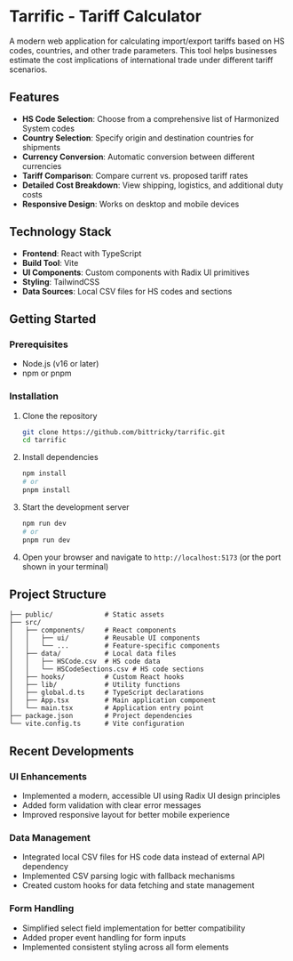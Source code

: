 # Tarrific - Tariff Calculator

A modern web application for calculating import/export tariffs based on HS codes, countries, and other trade parameters. This tool helps businesses estimate the cost implications of international trade under different tariff scenarios.

## Features

- **HS Code Selection**: Choose from a comprehensive list of Harmonized System codes
- **Country Selection**: Specify origin and destination countries for shipments
- **Currency Conversion**: Automatic conversion between different currencies
- **Tariff Comparison**: Compare current vs. proposed tariff rates
- **Detailed Cost Breakdown**: View shipping, logistics, and additional duty costs
- **Responsive Design**: Works on desktop and mobile devices

## Technology Stack

- **Frontend**: React with TypeScript
- **Build Tool**: Vite
- **UI Components**: Custom components with Radix UI primitives
- **Styling**: TailwindCSS
- **Data Sources**: Local CSV files for HS codes and sections

## Getting Started

### Prerequisites

- Node.js (v16 or later)
- npm or pnpm

### Installation

1. Clone the repository
   ```bash
   git clone https://github.com/bittricky/tarrific.git
   cd tarrific
   ```

2. Install dependencies
   ```bash
   npm install
   # or
   pnpm install
   ```

3. Start the development server
   ```bash
   npm run dev
   # or
   pnpm run dev
   ```

4. Open your browser and navigate to `http://localhost:5173` (or the port shown in your terminal)

## Project Structure

```
├── public/             # Static assets
├── src/
│   ├── components/     # React components
│   │   ├── ui/         # Reusable UI components
│   │   └── ...         # Feature-specific components
│   ├── data/           # Local data files
│   │   ├── HSCode.csv  # HS code data
│   │   └── HSCodeSections.csv # HS code sections
│   ├── hooks/          # Custom React hooks
│   ├── lib/            # Utility functions
│   ├── global.d.ts     # TypeScript declarations
│   ├── App.tsx         # Main application component
│   └── main.tsx        # Application entry point
├── package.json        # Project dependencies
└── vite.config.ts      # Vite configuration
```

## Recent Developments

### UI Enhancements
- Implemented a modern, accessible UI using Radix UI design principles
- Added form validation with clear error messages
- Improved responsive layout for better mobile experience

### Data Management
- Integrated local CSV files for HS code data instead of external API dependency
- Implemented CSV parsing logic with fallback mechanisms
- Created custom hooks for data fetching and state management

### Form Handling
- Simplified select field implementation for better compatibility
- Added proper event handling for form inputs
- Implemented consistent styling across all form elements